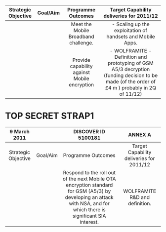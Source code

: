 | Strategic Objective | Goal/Aim | Programme Outcomes | Target Capability deliveries for 2011/12 |
| :--: | :--: | :--: | :--: |
|  |  | Meet the Mobile Broadband challenge. | - Scaling up the exploitation of handsets and Mobile Apps. |
|  |  | Provide capability against Mobile encryption | - WOLFRAMITE - Definition and prototyping of GSM A5/3 decryption (funding decision to be made (of the order of $£ 4 \mathrm{~m}$ ) probably in 2Q of 11/12) |

# TOP SECRET STRAP1 

| 9 March 2011 |  | DISCOVER ID 5100181 | ANNEX A |
| :--: | :--: | :--: | :--: |
| Strategic Objective | Goal/Aim | Programme Outcomes | Target Capability deliveries for 2011/12 |
|  |  | Respond to the roll out of the next Mobile OTA encryption standard for GSM (A5/3) by developing an attack with NSA, and for which there is significant SIA interest. | WOLFRAMITE R\&D and definition. |
